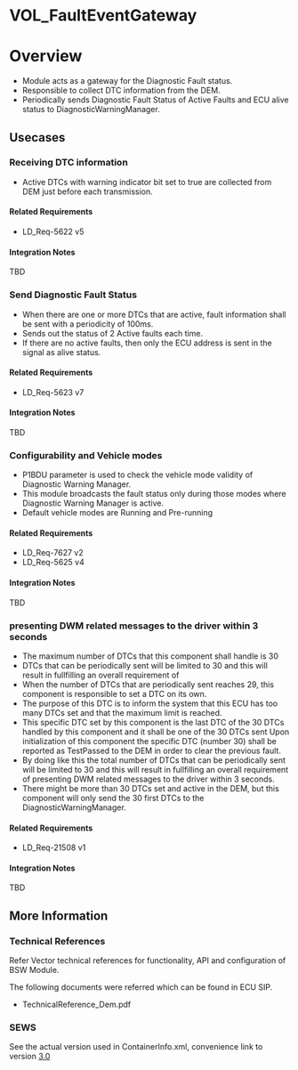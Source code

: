 VOL_FaultEventGateway
========

# Overview

* Module acts as a gateway for the Diagnostic Fault status.
* Responsible to collect DTC information from the DEM.
* Periodically sends Diagnostic Fault Status of Active Faults and ECU alive status to DiagnosticWarningManager.
 
## Usecases

### Receiving DTC information

* Active DTCs with warning indicator bit set to true are collected from DEM just before each transmission. 

#### Related Requirements

* LD_Req-5622 v5

#### Integration Notes

TBD

### Send Diagnostic Fault Status

* When there are one or more DTCs that are active, fault information shall be sent with a periodicity of 100ms.
* Sends out the status of 2 Active faults each time.
* If there are no active faults, then only the ECU address is sent in the signal as alive status.

#### Related Requirements

* LD_Req-5623 v7

#### Integration Notes

TBD

### Configurability and Vehicle modes

* P1BDU parameter is used to check the vehicle mode validity of Diagnostic Warning Manager.
* This module broadcasts the fault status only during those modes where Diagnostic Warning Manager is active.
* Default vehicle modes are Running and Pre-running

#### Related Requirements

* LD_Req-7627 v2
* LD_Req-5625 v4

#### Integration Notes

TBD

### presenting DWM related messages to the driver within 3 seconds

* The maximum number of DTCs that this component shall handle is 30 
* DTCs that can be periodically sent will be limited to 30 and this will result in
fullfilling an overall requirement of 
* When the number of DTCs that are periodically sent reaches 29, this component is responsible to set a DTC on its own.
* The purpose of this DTC is to inform the system that this ECU has too many DTCs set and that the maximum limit is reached.
* This specific DTC set by this component is the last DTC of the 30 DTCs handled by this component and it shall be one
of the 30 DTCs sent
Upon initialization of this component the specific DTC (number 30) shall be reported as TestPassed to the DEM in order
to clear the previous fault.
* By doing like this the total number of DTCs that can be periodically sent will be limited to 30 and this will result in
fullfilling an overall requirement of presenting DWM related messages to the driver within 3 seconds.
* There might be more than 30 DTCs set and active in the DEM, but this component will only send the 30 first DTCs to
the DiagnosticWarningManager.

#### Related Requirements

* LD_Req-21508 v1

#### Integration Notes

TBD

## More Information

### Technical References
Refer Vector technical references for functionality, API and configuration of BSW Module.

The following documents were referred which can be found in ECU SIP.

* TechnicalReference_Dem.pdf

### SEWS

See the actual version used in ContainerInfo.xml, convenience link to version [3.0](https://sews.volvo.net/Sews2/ViewData/ViewContainerData.aspx?ContainerId=14461)
